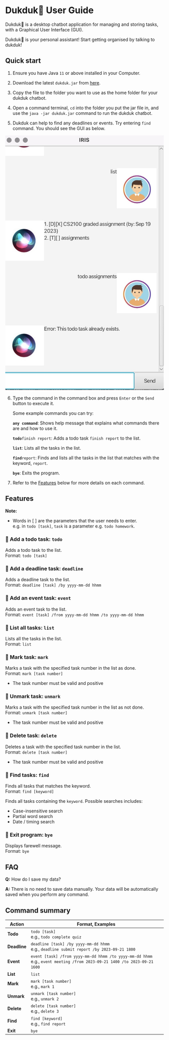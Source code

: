 # Dukduk🦆 User Guide

Dukduk🦆 is a desktop chatbot application for managing and storing tasks,
with a Graphical User Interface (GUI).

Dukduk🦆 is your personal assistant! Start getting organised by talking to dukduk!

## Quick start

1. Ensure you have Java `11` or above installed in your Computer.

2. Download the latest `dukduk.jar` from [here](https://github.com/wnchan/ip/releases/latest).

3. Copy the file to the folder you want to use as the home folder for your dukduk chatbot.

4. Open a command terminal, `cd` into the folder you put the jar file in, and use the `java -jar dukduk.jar` command to run the dukduk chatbot.

5. Dukduk can help to find any deadlines or events. Try entering `find` command. You should see the GUI as below.

<div style="text-align:center;">
  <img src="Ui.png" alt="Image of Ui">
</div>

6. Type the command in the command box and press `Enter` or the `Send` button to execute it.

   Some example commands you can try:

    **`any command`**: Shows help message that explains what commands there are and how to use it.<br>

    **`todo`**`finish report`: Adds a todo task `finish report` to the list.<br>

    **`list`**: Lists all the tasks in the list.<br>

    **`find`**`report`: Finds and lists all the tasks in the list that matches with the keyword, `report`.<br>

    **`bye`**: Exits the program.<br>

7. Refer to the [Features](#features) below for more details on each command.

## Features 

<div class="alert alert-info">

**Note:**<br>

* Words in [ ] are the parameters that the user needs to enter. <br>
  e.g. in `todo [task]`, `task` is a parameter e.g. `todo homework`.

</div>

### 🦆 Add a todo task: `todo`

Adds a todo task to the list.<br>
Format: `todo [task]`

### 🦆 Add a deadline task: `deadline`

Adds a deadline task to the list.<br>
Format: `deadline [task] /by yyyy-mm-dd hhmm`

### 🦆 Add an event task: `event`

Adds an event task to the list.<br>
Format: `event [task] /from yyyy-mm-dd hhmm /to yyyy-mm-dd hhmm`

### 🦆 List all tasks: `list`

Lists all the tasks in the list.<br>
Format: `list`

### 🦆 Mark task: `mark`

Marks a task with the specified task number in the list as done.<br>
Format: `mark [task number]`

* The task number must be valid and positive

### 🦆 Unmark task: `unmark`

Marks a task with the specified task number in the list as not done.<br>
Format: `unmark [task number]`

* The task number must be valid and positive

### 🦆 Delete task: `delete`

Deletes a task with the specified task number in the list.<br>
Format: `delete [task number]`

* The task number must be valid and positive

### 🦆 Find tasks: `find`

Finds all tasks that matches the keyword.<br>
Format: `find [keyword]`

Finds all tasks containing the `keyword`. Possible searches includes:
* Case-insensitive search
* Partial word search
* Date / timing search

### 🦆 Exit program: `bye`

Displays farewell message.<br>
Format: `bye`

## FAQ

**Q:** How do I save my data? <br>

**A:** There is no need to save data manually. Your data will be automatically saved when you perform any command.

## Command summary

| Action       | Format, Examples                                                                                                              
|--------------|-------------------------------------------------------------------------------------------------------------------------------
| **Todo**     | `todo [task]` <br> e.g., `todo complete quiz`                                                                                 
| **Deadline** | `deadline [task] /by yyyy-mm-dd hhmm` <br> e.g., `deadline submit report /by 2023-09-21 1800`                                 
| **Event**    | `event [task] /from yyyy-mm-dd hhmm /to yyyy-mm-dd hhmm` <br> e.g., `event meeting /from 2023-09-21 1400 /to 2023-09-21 1600` 
| **List**     | `list`                                                                                                                        
| **Mark**     | `mark [task number]` <br> e.g., `mark 1`                                                                                      
| **Unmark**   | `unmark [task number]` <br> e.g., `unmark 2`                                                                                  
| **Delete**   | `delete [task number]` <br> e.g., `delete 3`                                                                                  
| **Find**     | `find [keyword]` <br> e.g., `find report`                                                                                     
| **Exit**     | `bye`                                                                                                                         
